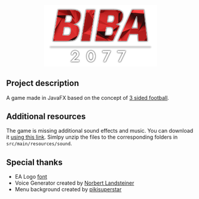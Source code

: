 <div style="text-align:center;">
    <img src="src/main/resources/logo/biba_white_shadow_transparent.png" style="align:center;" alt="BIBA 2077 logo" width="60%">
</div>

## Project description

A game made in JavaFX based on the concept of <a href="https://en.wikipedia.org/wiki/Three_sided_football">3 sided football</a>.

## Additional resources

The game is missing additional sound effects and music. You can download it <a href="https://bayfiles.com/j87bJ0lbye/sound_rar">using this link</a>. Simlpy unzip the files to the corresponding folders in `src/main/resources/sound`.

## Special thanks

- EA Logo <a href="https://befonts.com/ea-logo-font.html">font</a>
- Voice Generator created by <a href="https://www.masswerk.at/mespeak/">Norbert Landsteiner</a>
- Menu background created by <a href="https://freepik.com/pikisuperstar">pikisuperstar</a>